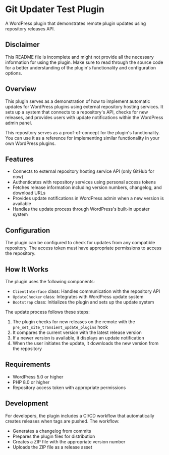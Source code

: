 # Git Updater Test Plugin

A WordPress plugin that demonstrates remote plugin updates using repository releases API.

## Disclaimer

This README file is incomplete and might not provide all the necessary information for using the plugin. Make sure to read through the source code for a better understanding of the plugin's functionality and configuration options.

## Overview

This plugin serves as a demonstration of how to implement automatic updates for WordPress plugins using external repository hosting services. It sets up a system that connects to a repository's API, checks for new releases, and provides users with update notifications within the WordPress admin panel.

This repository serves as a proof-of-concept for the plugin's functionality. You can use it as a reference for implementing similar functionality in your own WordPress plugins.

## Features

- Connects to external repository hosting service API (only GitHub for now)
- Authenticates with repository services using personal access tokens
- Fetches release information including version numbers, changelog, and download URLs
- Provides update notifications in WordPress admin when a new version is available
- Handles the update process through WordPress's built-in updater system

## Configuration

The plugin can be configured to check for updates from any compatible repository. The access token must have appropriate permissions to access the repository.

## How It Works

The plugin uses the following components:

- `ClientInterface` class: Handles communication with the repository API
- `UpdateChecker` class: Integrates with WordPress update system
- `Bootstrap` class: Initializes the plugin and sets up the update system

The update process follows these steps:

1. The plugin checks for new releases on the remote with the `pre_set_site_transient_update_plugins` hook
2. It compares the current version with the latest release version
3. If a newer version is available, it displays an update notification
4. When the user initiates the update, it downloads the new version from the repository

## Requirements

- WordPress 5.0 or higher
- PHP 8.0 or higher
- Repository access token with appropriate permissions

## Development

For developers, the plugin includes a CI/CD workflow that automatically creates releases when tags are pushed. The workflow:

- Generates a changelog from commits
- Prepares the plugin files for distribution
- Creates a ZIP file with the appropriate version number
- Uploads the ZIP file as a release asset
